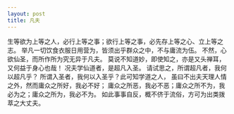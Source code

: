 ```yaml
---
layout: post
title: 凡夫
---
```

⽣等欲为上等之⼈，必⾏上等之事；欲⾏上等之事，必先存上等之⼼、⽴上等之志。
举凡⼀切饮⾷⾐服⽇⽤营为，皆须出乎群众之中，不与庸流为伍。
不然，⼼欲仙圣，⽽所作所为究⽆异于凡夫。
莫说不知道妙，即使知之，亦是⼜头禅⽿，又何益于⾝⼼也哉！
况夫学仙道者，是超凡⼊圣。
请试思之，所谓超凡者，我何以超凡乎？
所谓⼊圣者，我何以⼊圣乎？此可知学道之⼈，
虽⽈不出夫天理⼈情之外，然⽽庸众之所好，我必不好；
庸众之所恶，我必不恶；庸众之所不为，我必为之；庸众之所为，我必不为。
如此事事⾃反，概不侪于流俗，⽅可为出类拨萃之⼤丈夫。
